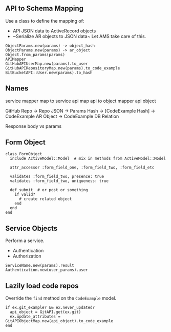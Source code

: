 ## API to Schema Mapping

Use a class to define the mapping of:

* API JSON data to ActiveRecord objects
* ~Serialize AR objects to JSON data~ Let AMS take care of this.

```no-highlight
ObjectParams.new(params) -> object_hash
ObjectParams.new(params) -> ar_object
Object.from_params(params)
APIMapper
GitHubAPIUserMap.new(params).to_user
GitHubAPIRepositoryMap.new(params).to_code_example
BitBucketAPI::User.new(params).to_hash
```

## Names

service mapper
map to service
api map
api to object mapper
api object

GitHub Repo -> Repo JSON -> Params Hash -> [CodeExample Hash] -> CodeExample AR Object -> CodeExample DB Relation

Response body vs params

## Form Object

```no-highlight
class FormObject
  include ActiveModel::Model  # mix in methods from ActiveModel::Model

  attr_accessor :form_field_one, :form_field_two, :form_field_etc

  validates :form_field_two, presence: true
  validates :form_field_two, uniqueness: true

  def submit  # or post or something
    if valid?
      # create related object
    end
  end
end
```

## Service Objects

Perform a service.

* Authentication
* Authorization

```no-highlight
ServiceName.new(params).result
Authentication.new(user_params).user
```

## Lazily load code repos

Override the `find` method on the `CodeExample` model.

```no-highlight
if ex.git_example? && ex.never_updated?
  api_object = GitAPI.get(ex.git)
  ex.update_attributes = GitAPIObjectMap.new(api_object).to_code_example
end
```
